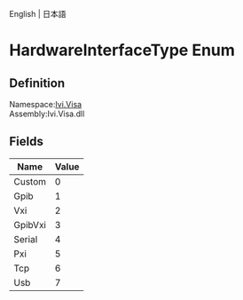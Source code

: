English | 日本語

# HardwareInterfaceType Enum

## Definition
Namespace:[Ivi.Visa](../Visa.md)<BR>
Assembly:Ivi.Visa.dll

## Fields

|Name|Value|
|---|---|
|Custom|0|
|Gpib|1|
|Vxi|2|
|GpibVxi|3|
|Serial|4|
|Pxi|5|
|Tcp|6|
|Usb|7|
